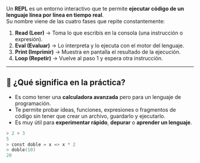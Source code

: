 Un **REPL** es un entorno interactivo que te permite **ejecutar código de un lenguaje línea por línea en tiempo real**.  
Su nombre viene de las cuatro fases que repite constantemente:

1. **Read (Leer)** → Toma lo que escribís en la consola (una instrucción o expresión).
2. **Eval (Evaluar)** → Lo interpreta y lo ejecuta con el motor del lenguaje.
3. **Print (Imprimir)** → Muestra en pantalla el resultado de la ejecución.
4. **Loop (Repetir)** → Vuelve al paso 1 y espera otra instrucción.

---
## 🔹 ¿Qué significa en la práctica?

- Es como tener una **calculadora avanzada** pero para un lenguaje de programación.
- Te permite probar ideas, funciones, expresiones o fragmentos de código sin tener que crear un archivo, guardarlo y ejecutarlo.
- Es muy útil para **experimentar rápido**, **depurar** o **aprender un lenguaje**.
```powershell
> 2 + 3
5
> const doble = x => x * 2
> doble(10)
20
```